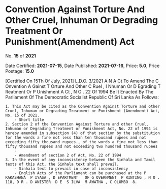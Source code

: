 # Convention Against Torture And Other Cruel, Inhuman Or Degrading Treatment Or  Punishment(Amendment)  Act

No. **15** of **2021**

Date Certified: **2021-07-15**, Date Published: **2021-07-16**, Price: **5.0**, Price Postage: **15.0**

[Certified On 15Th Of July, 2021]
L.D.O. 3/2021
A N  A Ct   To   Amend   The  C Onvention  A Gainst  T Orture   And   Other C Ruel , I Nhuman   Or  D Egrading  T Reatment   Or  P Unishment A Ct , N O . 22  Of 1994
Be It Enacted By The Parliament Of The Democratic Socialist Republic Of Sri Lanka As Follows:

    1. This Act may be cited as the Convention Against Torture and other Cruel, Inhuman or Degrading Treatment or Punishment (Amendment) Act, No. 15 of 2021.
        - Short title
    2. Section 2 of the Convention Against Torture and other Cruel, Inhuman or Degrading Treatment or Punishment Act, No. 22 of 1994 is hereby amended in subsection (4) of that section by the substitution for the words a fine not less than ten thousand rupees and not exceeding fifty thousand rupees., of the words a fine not less than fifty thousand rupees and not exceeding two hundred thousand rupees
        - 
        - Amendment of section 2 of Act, No. 22 of 1994
    3. In the event of any inconsistency between the Sinhala and Tamil texts of this Act, the Sinhala text shall prevail.
        - Sinhala text to prevail in case of inconsistency
        - English Acts of the Parliament can be purchased at the P RAKASHANA  P IYASA , D EPARTMENT   OF G OVERNMENT  P RINTING , N O . 118, D R . D ANISTER  D E  S ILVA  M AWATHA , C OLOMBO  8.
